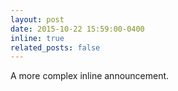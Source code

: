 ```yaml
---
layout: post
date: 2015-10-22 15:59:00-0400
inline: true
related_posts: false
---
```


A more complex inline announcement.
